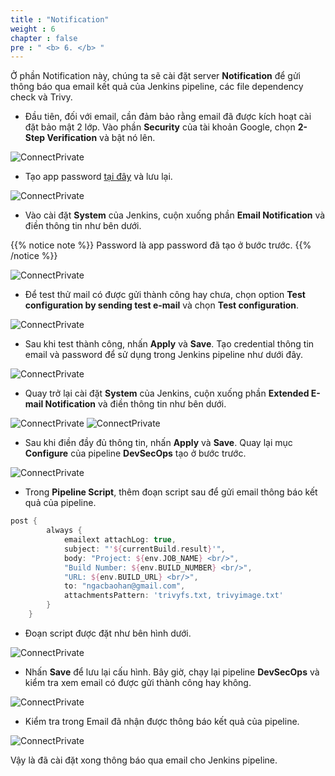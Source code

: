 ```yaml
---
title : "Notification"
weight : 6
chapter : false
pre : " <b> 6. </b> "
---
```


Ở phần Notification này, chúng ta sẽ cài đặt server **Notification** để gửi thông báo qua email kết quả của Jenkins pipeline, các file dependency check và Trivy.

- Đầu tiên, đối với email, cần đảm bảo rằng email đã được kích hoạt cài đặt bảo mật 2 lớp. Vào phần **Security** của tài khoản Google, chọn **2-Step Verification** và bật nó lên.

![ConnectPrivate](/images/anh94.png)

- Tạo app password [tại đây](https://myaccount.google.com/apppasswords?continue=https://myaccount.google.com/security?utm_source%3Dchrome-profile-chooser%26authuser%3D0&rapt=AEjHL4NgvvgGbYRp-5gBAHtRuy7YbMech6wd7Q0LtrKAsGMal6KxMurQJ7V6-7jbEtIKcCWLR9CxOKt7x8l2Krrtfh9kNWzSBGtm89EpF7L0JL-rXjgBPto) và lưu lại.

![ConnectPrivate](/images/anh95.png)

- Vào cài đặt **System** của Jenkins, cuộn xuống phần **Email Notification** và điền thông tin như bên dưới.

{{% notice note %}}
Password là app password đã tạo ở bước trước.
{{% /notice %}}

![ConnectPrivate](/images/anh96.png)

- Để test thử mail có được gửi thành công hay chưa, chọn option **Test configuration by sending test e-mail** và chọn **Test configuration**.

![ConnectPrivate](/images/anh97.png)

- Sau khi test thành công, nhấn **Apply** và **Save**. Tạo credential thông tin email và password để sử dụng trong Jenkins pipeline như dưới đây.

![ConnectPrivate](/images/anh98.png)

- Quay trở lại cài đặt **System** của Jenkins, cuộn xuống phần **Extended E-mail Notification** và điền thông tin như bên dưới.

![ConnectPrivate](/images/anh99.png)
![ConnectPrivate](/images/anh100.png)

- Sau khi điền đầy đủ thông tin, nhấn **Apply** và **Save**. Quay lại mục **Configure** của pipeline **DevSecOps** tạo ở bước trước.

![ConnectPrivate](/images/anh101.png)

- Trong **Pipeline Script**, thêm đoạn script sau để gửi email thông báo kết quả của pipeline.

```groovy
post {
        always {
            emailext attachLog: true, 
            subject: "'${currentBuild.result}'",
            body: "Project: ${env.JOB_NAME} <br/>",
            "Build Number: ${env.BUILD_NUMBER} <br/>",
            "URL: ${env.BUILD_URL} <br/>",
            to: "ngacbaohan@gmail.com",
            attachmentsPattern: 'trivyfs.txt, trivyimage.txt'
        }
    }
```

- Đoạn script được đặt như bên hình dưới.

![ConnectPrivate](/images/anh102.png)

- Nhấn **Save** để lưu lại cấu hình. Bây giờ, chạy lại pipeline **DevSecOps** và kiểm tra xem email có được gửi thành công hay không.

![ConnectPrivate](/images/anh103.png)

- Kiểm tra trong Email đã nhận được thông báo kết quả của pipeline.

![ConnectPrivate](/images/anh104.png)

Vậy là đã cài đặt xong thông báo qua email cho Jenkins pipeline.












